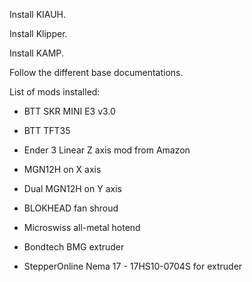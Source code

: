 Install KIAUH.

Install Klipper.

Install KAMP.

Follow the different base documentations.

List of mods installed:

- BTT SKR MINI E3 v3.0
* BTT TFT35
- Ender 3 Linear Z axis mod from Amazon
- MGN12H on X axis
- Dual MGN12H on Y axis

- BLOKHEAD fan shroud

- Microswiss all-metal hotend

- Bondtech BMG extruder
- StepperOnline Nema 17 - 17HS10-0704S for extruder


